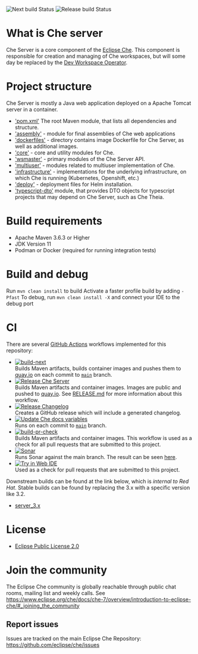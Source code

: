 ![Next build Status](https://github.com/eclipse-che/che-theia/actions/workflows/next-build.yml/badge.svg)
![Release build Status](https://github.com/eclipse-che/che-theia/actions/workflows/release.yml/badge.svg)

# What is Che server
Che Server is a core component of the [Eclipse Che](https://github.com/eclipse/che/). This component is responsible for creation and managing of Che workspaces, but will some day be replaced by the [Dev Workspace Operator](https://github.com/devfile/devworkspace-operator). 

# Project structure
Che Server is mostly a Java web application deployed on a Apache Tomcat server in a container. 
- ['pom.xml'](https://github.com/eclipse-che/che-server/tree/main/pom.xml) The root Maven module, that lists all dependencies and structure. 
- ['assembly'](https://github.com/eclipse-che/che-server/tree/main/assembly) - module for final assemblies of Che web applications
- ['dockerfiles'](https://github.com/eclipse-che/che-server/tree/main/dockerfiles) - directory contains image Dockerfile for Che Server, as well as additional images.
- ['core'](https://github.com/eclipse-che/che-server/tree/main/core) - core and utility modules for Che.
- ['wsmaster'](https://github.com/eclipse-che/che-server/tree/main/wsmaster) - primary modules of the Che Server API.
- ['multiuser'](https://github.com/eclipse-che/che-server/tree/main/multiuser) - modules related to multiuser implementation of Che.
- ['infrastructure'](https://github.com/eclipse-che/che-server/tree/main/infrastructure) - implementations for the underlying infrastructure, on which Che is running (Kubernetes, Openshift, etc.)
- ['deploy'](https://github.com/eclipse-che/che-server/tree/main/deploy) - deployment files for Helm installation.
- ['typescript-dto'](https://github.com/eclipse-che/che-server/tree/main/typescript-dto) module, that provides DTO objects for typescript projects that may depend on Che Server, such as Che Theia.

# Build requirements
- Apache Maven 3.6.3 or Higher
- JDK Version 11
- Podman or Docker (required for running integration tests)

# Build and debug
Run `mvn clean install` to build 
Activate a faster profile build by adding `-Pfast`
To debug, run `mvn clean install -X` and connect your IDE to the debug port

# CI
There are several [GitHub Actions](https://github.com/eclipse-che/che-server/actions) workflows implemented for this repository:

- [![build-next](https://github.com/eclipse-che/che-server/actions/workflows/next-build.yml/badge.svg)](https://github.com/eclipse-che/che-server/actions/workflows/next-build.yml)  
Builds Maven artifacts, builds container images and pushes them to [quay.io](https://quay.io/organization/eclipse) on each commit to [`main`](https://github.com/eclipse-che/che-server/tree/main) branch.
- [![Release Che Server](https://github.com/eclipse-che/che-server/actions/workflows/release.yml/badge.svg)](https://github.com/eclipse-che/che-server/actions/workflows/release.yml)  
Builds Maven artifacts and container images. Images are public and pushed to [quay.io](https://quay.io/organization/eclipse). See [RELEASE.md](https://github.com/eclipse-che/che-server/blob/master/RELEASE.md) for more information about this workflow.
- [![Release Changelog](https://github.com/eclipse-che/che-server/actions/workflows/release-changelog.yml/badge.svg)](https://github.com/eclipse-che/che-server/actions/workflows/release-changelog.yml)  
Creates a GitHub release which will include a generated changelog.
- [![Update Che docs variables](https://github.com/eclipse-che/che-server/actions/workflows/che-properties-docs-update.yml/badge.svg)](https://github.com/eclipse-che/che-server/actions/workflows/che-properties-docs-update.yml/badge.svg)  
Runs on each commit to [`main`](https://github.com/eclipse-che/che-server/tree/main) branch.
- [![build-pr-check](https://github.com/eclipse-che/che-server/actions/workflows/build-pr-check.yml/badge.svg)](https://github.com/eclipse-che/che-server/actions/workflows/build-pr-check.yml)  
Builds Maven artifacts and container images. This workflow is used as a check for all pull requests that are submitted to this project.
- [![Sonar](https://github.com/eclipse-che/che-server/actions/workflows/sonar.yaml/badge.svg)](https://github.com/eclipse-che/che-server/actions/workflows/sonar.yaml)  
Runs Sonar against the main branch. The result can be seen [here](https://sonarcloud.io/dashboard?id=org.eclipse.che%3Ache-server).
- [![Try in Web IDE](https://github.com/eclipse-che/che-server/actions/workflows/try-in-web-ide.yaml/badge.svg)](https://github.com/eclipse-che/che-server/actions/workflows/try-in-web-ide.yaml)  
Used as a check for pull requests that are submitted to this project. 

Downstream builds can be found at the link below, which is _internal to Red Hat_. Stable builds can be found by replacing the 3.x with a specific version like 3.2. 

- [server_3.x](https://main-jenkins-csb-crwqe.apps.ocp-c1.prod.psi.redhat.com/job/DS_CI/job/server_3.x/)

# License

- [Eclipse Public License 2.0](LICENSE)

# Join the community

The Eclipse Che community is globally reachable through public chat rooms, mailing list and weekly calls.
See https://www.eclipse.org/che/docs/che-7/overview/introduction-to-eclipse-che/#_joining_the_community

## Report issues

Issues are tracked on the main Eclipse Che Repository: https://github.com/eclipse/che/issues
